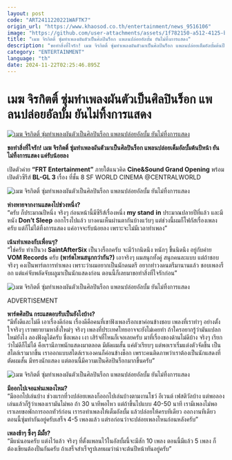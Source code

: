 ```yaml
---
layout: post
code: "ART2411220221WAFTK7"
origin_url: "https://www.khaosod.co.th/entertainment/news_9516106"
image: "https://github.com/user-attachments/assets/1f782150-a512-4125-ba75-752833948e90"
title: "เมฆ จิรกิตติ์ ซุ่มทำเพลงผันตัวเป็นศิลปินร็อก แพลนปล่อยอัลบั้ม ยันไม่ทิ้งการแสดง"
description: "ขอทำสิ่งที่ใจรัก! เมฆ จิรกิตติ์ ซุ่มทำเพลงผันตัวมาเป็นศิลปินร็อก แพลนปล่อยเต็มอัลบั้มต้นปีหน้า ยันไม่ทิ้งการแสดง แค่รับน้อยลง"
category: "ENTERTAINMENT"
language: "th"
date: 2024-11-22T02:25:46.895Z
---
```


# เมฆ จิรกิตติ์ ซุ่มทำเพลงผันตัวเป็นศิลปินร็อก แพลนปล่อยอัลบั้ม ยันไม่ทิ้งการแสดง

[![เมฆ จิรกิตติ์ ซุ่มทำเพลงผันตัวเป็นศิลปินร็อก แพลนปล่อยอัลบั้ม ยันไม่ทิ้งการแสดง](https://www.khaosod.co.th/wpapp/uploads/2024/11/mek_221167-1.jpg "เมฆ จิรกิตติ์ ซุ่มทำเพลงผันตัวเป็นศิลปินร็อก แพลนปล่อยอัลบั้ม ยันไม่ทิ้งการแสดง")](https://www.khaosod.co.th/wpapp/uploads/2024/11/mek_221167-1.jpg)

**ขอทำสิ่งที่ใจรัก! เมฆ จิรกิตติ์ ซุ่มทำเพลงผันตัวมาเป็นศิลปินร็อก แพลนปล่อยเต็มอัลบั้มต้นปีหน้า ยันไม่ทิ้งการแสดง แค่รับน้อยลง**

เปิดตัวค่าย **“FRT Entertainment”** ภายใต้แนวคิด **Cine&Sound Grand Opening** พร้อมเปิดตัวซีรีส์ **BL-GL 3** เรื่อง ที่ชั้น 8 SF WORLD CINEMA @CENTRALWORLD

![เมฆ จิรกิตติ์ ซุ่มทำเพลงผันตัวเป็นศิลปินร็อก แพลนปล่อยอัลบั้ม ยันไม่ทิ้งการแสดง](https://www.khaosod.co.th/wpapp/uploads/2024/11/mek_221167-6.jpg)

**ห่างหายจากงานแสดงไปช่วงหนึ่ง?**  
“ครับ ก็ประมาณปีหนึ่ง จริงๆ ก่อนหน้านี้มีซีรีส์เรื่องหนึ่ง **my stand** **in** ประมาณปลายปีที่แล้ว และมีหนัง **Don’t Sleep** ออกโรงไปแล้ว บางคนเห็นผ่านตากันบ้างแว้บๆ แต่ช่วงนี้ผมก็โฟกัสเรื่องเพลงครับ แต่ก็ไม่ได้ทิ้งการแสดง แค่อาจจะรับน้อยลง เพราะจะไม่มีเวลาทำเพลง”

**เน้นทำเพลงกับเพื่อนๆ?**  
“ใช่ครับ ทำเป็นวง **SaintAfterSix** เป็นวงร็อกครับ จะมีว้ากนิดนึง หนักๆ ขึ้นนิดนึง อยู่กับค่าย **VOM Records** ครับ **(พาร์ตไหนสนุกกว่ากัน?)** เอาจริงๆ ผมสนุกทั้งคู่ สนุกคนละแบบ แต่ถ้าชอบจริงๆ คงเป็นพาร์ตการทำเพลง เพราะว่าผมอยากเป็นนักดนตรี อยากทำวงดนตรีมานานแล้ว ชอบเพลงร็อก แต่แค่จับพลัดจับผลูมาเป็นนักแสดงก่อน ตอนนี้ก็เลยมาขอทำสิ่งที่ใจรักก่อน”

![เมฆ จิรกิตติ์ ซุ่มทำเพลงผันตัวเป็นศิลปินร็อก แพลนปล่อยอัลบั้ม ยันไม่ทิ้งการแสดง](https://www.khaosod.co.th/wpapp/uploads/2024/11/mek_221167-5.jpg)

ADVERTISEMENT

**พาร์ตศิลปิน กระแสตอบรับเป็นยังไงบ้าง?**  
“มีทั้งดีและไม่ดี เอาเรื่องดีก่อน เรื่องดีคือคนที่เขาฟังเพลงร็อกเขาค่อนข้างชอบ เพลงที่เราทำๆ อย่างตั้งใจจริงๆ เราพยายามหาสิ่งใหม่ๆ จริงๆ เพลงที่ประเทศไทยอาจจะยังไม่เคยทำ ถ้าใครอยากรู้ว่ามันแปลกใหม่ยังไง ลองฟังดูได้ครับ ชื่อเพลง เงา เสิร์จที่ไหนก็เจอเลยครับ มาที่เรื่องของด้านไม่ดีบ้าง จริงๆ เรียกว่าไม่ดีก็ไม่ได้ คือเรามีภาพนักแสดงมาตลอด มีตัดผมสั้น แค่ตัวเรียบๆ แต่พอเราเริ่มแต่งตัวจัดขึ้น เป็นสไตล์เรามากขึ้น เราออกแบบสไตล์เราเองคนก็ค่อนข้างช็อก เพราะคนติดภาพว่าเราต้องเป็นนักแสดงที่ตัดผมสั้น มีทรงนักแสดง แต่ตอนนี้มีความเป็นศิลปินร็อกมากขึ้นครับ”

![เมฆ จิรกิตติ์ ซุ่มทำเพลงผันตัวเป็นศิลปินร็อก แพลนปล่อยอัลบั้ม ยันไม่ทิ้งการแสดง](https://www.khaosod.co.th/wpapp/uploads/2024/11/mek_221167-4.jpg)

**มีออกไปเจอแฟนเพลงไหม?**  
“มีออกไปเล่นบ้าง ช่วงแรกที่วงปล่อยเพลงก็ออกไปเล่นบ้างตามงานโชว์ อีเวนต์ เฟสติวัลบ้าง แต่พอลองเล่นแล้วก็รู้ว่าเพลงเรามันไม่พอ ถ้า 30 นาทีพอไหว แต่ถ้าขึ้นไปแบบ 40-50 นาที เรามีเพลงไม่พอ เราเลยขอพักการออกทัวร์ก่อน เรารอทำเพลงให้เต็มอัลบั้ม แล้วปล่อยให้ครบทีเดียว ออกงานทีเดียว ตอนนี้ซุ่มทำกันอยู่ครับเสร็จ 4-5 เพลงแล้ว แต่รอก่อนว่าจะปล่อยเพลงไหนก่อนหลังครับ”

**เพลงช้าๆ ซึ้งๆ มีมั้ย?**  
“มีแน่นอนครับ แต่งไว้แล้ว จริงๆ ที่ตั้งแพลนไว้ในอัลบั้มนี้จะมีสัก 10 เพลง ตอนนี้มีแล้ว 5 เพลง ก็ต้องเขียนต้องปั่นกันครับ ถ้าเสร็จสำเร็จรูปเลยผมว่าน่าจะต้นปีหน้าทันอยู่ครับ”
